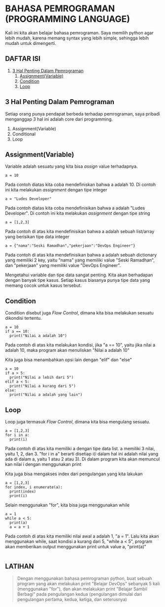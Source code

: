# BAHASA PEMROGRAMAN (PROGRAMMING LANGUAGE)
Kali ini kita akan belajar bahasa pemrograman. Saya memilih python agar lebih mudah, karena memang syntax yang lebih simple, sehingga
lebih mudah untuk dimengerti. 

## **DAFTAR ISI**
1. [3 Hal Penting Dalam Pemrograman](#3-hal-penting-dalam-pemrograman)
    1. [Assignment(Variable)](#assignmentvariable)
    2. [Condition](#condition)
    3. [Loop](#loop)

## **3 Hal Penting Dalam Pemrograman**
Setiap orang punya pendapat berbeda terhadap pemrograman, saya pribadi menganggap 3 hal ini adalah core dari programming.
1. Assignment(Variable)
2. Conditional
3. Loop


## **Assignment(Variable)**
Variable adalah sesuatu yang kita bisa *assign* value terhadapnya.
```
a = 10
```
Pada contoh diatas kita coba mendefiniskan bahwa a adalah 10. Di contoh ini kita melakukan *assignment* dengan tipe integer
```
a = "Ludes Developer"
```
Pada contoh diatas kita coba mendefinisikan bahwa a adalah "Ludes Developer". Di contoh ini kita melakukan *assignment* dengan tipe string
```
a = [1,2,3]
```
Pada contoh di atas kita mendefinisikan bahwa a adalah sebuah list/array yang berisikan tipe data integer
```
a = {"nama":"Seski Ramadhan","pekerjaan":"DevOps Engineer"}
```
Pada contoh di atas kita mendefinisikan bahwa a adalah sebuah dictionary yang memiliki 2 key, yaitu "nama" yang memiliki value "Seski Ramadhan",
dan "pekerjaan" yang memiliki value "DevOps Engineer".

Mengetahui variable dan tipe data sangat penting. Kita akan berhadapan dengan banyak tipe kasus. Setiap kasus biasanya punya tipe data yang
memang cocok untuk kasus tersebut.

## **Condition**
Condition disebut juga *Flow Control*, dimana kita bisa melakukan sesuatu dikondisi tertentu.
```
a = 10
if a == 10:
  print("Nilai a adalah 10")
```
Pada contoh di atas kita melakukan kondisi, jika "a == 10", yaitu jika nilai a adalah 10, maka program akan menuliskan "Nilai a adalah 10"

Kita juga bisa menambahkan opsi lain dengan "elif" dan "else"
```
a = 10
if a > 5:
  print("Nilai a lebih dari 5")
elif a < 5:
  print("Nilai a kurang dari 5")
else:
  print("Nilai a adalah yang lain")
```

## **Loop**
Loop juga termasuk *Flow Control*, dimana kita bisa mengulang sesuatu.
```
a = [1,2,3]
for i in a:
  print(i)
```
Pada contoh di atas kita memiliki a dengan tipe data list. a memiliki 3 nilai, yaitu 1, 2, dan 3. "for i in a" berarti disetiap
i(i dalam hal ini adalah nilai yang ada di dalam a, yaitu 1 atau 2 atau 3). Di dalam program kita akan memuncul kan nilai i dengan
menggunakan print

Kita juga bisa mengakses index dari pengulangan yang kita lakukan
```
a = [1,2,3]
for index, i enumerate(a):
  print(index)
  print(i)
```

Selain menggunakan "for", kita bisa juga menggunakan while
```
a = 1
while a < 5:
  print(a)
  a = a + 1
```
Pada contoh di atas kita memiliki nilai awal a adalah 1, "a = 1". Lalu kita akan menggunakan while, saat kondisi a kurang dari 5, "while a < 5",
program akan memberikan output menggunakan print untuk value a, "print(a)"

```

```

## **LATIHAN**
> Dengan menggunakan bahasa pemrograman python, buat sebuah program yang akan melakukan print "Belajar DevOps" sebanyak 5 kali
(menggunakan "for"), dan akan melakukan print "Belajar Sambil Berbagi" pada pengulangan kedua (pengulangan dimulai dari pengulangan pertama,
kedua, ketiga, dan seterusnya) 
